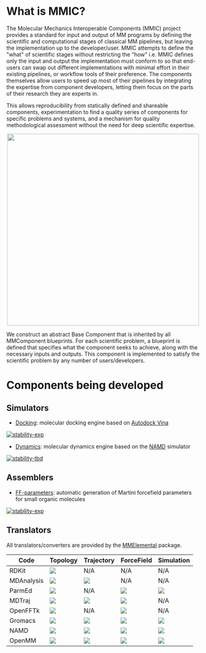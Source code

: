 # What is MMIC?
The Molecular Mechanics Interoperable Components (MMIC) project provides a standard for input and output of MM programs by defining the scientific and computational stages of classical MM pipelines, but leaving the implementation up to the developer/user. MMIC attempts to define the "what" of scientific stages without restricting the "how" i.e. MMIC defines only the input and output the implementation must conform to so that end-users can swap out different implementations with minimal effort in their existing pipelines, or workflow tools of their preference. The components themselves allow users to speed up most of their pipelines by integrating the expertise from component developers, letting them focus on the parts of their research they are experts in.

This allows reproducibility from statically defined and shareable components, experimentation to find a quality series of components for specific problems and systems, and a mechanism for quality methodological assessment without the need for deep scientific expertise.

<p align="center">
    <img src="https://github.com/MolSSI/MMIC/raw/master/mmic/data/imgs/mm_component_hierarchy.png" width="500">
</p>

We construct an abstract Base Component that is inherited by all MMComponent blueprints. For each scientific problem, a blueprint is defined that specifies what the component seeks to achieve, along with the necessary inputs and outputs. This component is implemented to satisfy the scientific problem by any number of users/developers.

# Components being developed

## Simulators
- [Docking](https://github.com/MolSSI/mmic_docking): molecular docking engine based on [Autodock Vina](http://vina.scripps.edu)

[![stability-exp](https://img.shields.io/badge/status-exp-orange.svg?style=for-the-badge)](https://github.com/emersion/stability-badges#experimental)

- [Dynamics](https://github.com/MolSSI/mmic_dynamics): molecular dynamics engine based on the [NAMD](https://www.ks.uiuc.edu/Research/namd) simulator

[![stability-tbd](https://img.shields.io/badge/status-tbd-red.svg?style=for-the-badge)](https://github.com/emersion/stability-badges#experimental)

## Assemblers
- [FF-parameters](https://github.com/MolSSI/mmic_param): automatic generation of Martini forcefield parameters for small organic molecules

[![stability-exp](https://img.shields.io/badge/status-tbd-red.svg?style=for-the-badge)](https://github.com/emersion/stability-badges#experimental)

## Translators
All translators/converters are provided by the [MMElemental](https://github.com/MolSSI/MMElemental) package.

| Code       | Topology | Trajectory | ForceField | Simulation | 
|------------|----------|------------|------------|------------|
| RDKit      	|<img src="https://img.shields.io/badge/EXP%20-%2314354C.svg?&style=flat&logo=python&logoColor=white"/>| N/A | N/A | N/A |
| MDAnalysis 	|<img src="https://img.shields.io/badge/EXP%20-%2314354C.svg?&style=flat&logo=python&logoColor=white"/>|<img src="https://img.shields.io/badge/EXP%20-%2314354C.svg?&style=flat&logo=python&logoColor=white"/>| N/A | N/A |
| ParmEd  	    |<img src="https://img.shields.io/badge/EXP%20-%2314354C.svg?&style=flat&logo=python&logoColor=white"/>| N/A |<img src="https://img.shields.io/badge/EXP%20-%2314354C.svg?&style=flat&logo=python&logoColor=white"/>|<img src="https://img.shields.io/badge/EXP%20-%2314354C.svg?&style=flat&logo=python&logoColor=white"/>|
| MDTraj        |<img src="https://img.shields.io/badge/TBD%20-%2314354C.svg?&style=flat&logo=python&logoColor=white"/>|<img src="https://img.shields.io/badge/TBD%20-%2314354C.svg?&style=flat&logo=python&logoColor=white"/>|<img src="https://img.shields.io/badge/EXP%20-%2314354C.svg?&style=flat&logo=python&logoColor=white"/>| N/A |
| OpenFFTk      |<img src="https://img.shields.io/badge/TBD%20-%2314354C.svg?&style=flat&logo=python&logoColor=white"/>| N/A | <img src="https://img.shields.io/badge/TBD%20-%2314354C.svg?&style=flat&logo=python&logoColor=white"/>| N/A |
| Gromacs       |<img src="https://img.shields.io/badge/TBD%20-%2314354C.svg?&style=flat&logo=python&logoColor=white"/>|<img src="https://img.shields.io/badge/TBD%20-%2314354C.svg?&style=flat&logo=python&logoColor=white"/>|<img src="https://img.shields.io/badge/TBD%20-%2314354C.svg?&style=flat&logo=python&logoColor=white"/>|<img src="https://img.shields.io/badge/TBD%20-%2314354C.svg?&style=flat&logo=python&logoColor=white"/>| 
| NAMD          |<img src="https://img.shields.io/badge/TBD%20-%2314354C.svg?&style=flat&logo=python&logoColor=white"/>|<img src="https://img.shields.io/badge/TBD%20-%2314354C.svg?&style=flat&logo=python&logoColor=white"/>|<img src="https://img.shields.io/badge/TBD%20-%2314354C.svg?&style=flat&logo=python&logoColor=white"/>|<img src="https://img.shields.io/badge/EXP%20-%2314354C.svg?&style=flat&logo=python&logoColor=white"/>| 
| OpenMM        |<img src="https://img.shields.io/badge/TBD%20-%2314354C.svg?&style=flat&logo=python&logoColor=white"/>|<img src="https://img.shields.io/badge/TBD%20-%2314354C.svg?&style=flat&logo=python&logoColor=white"/>|<img src="https://img.shields.io/badge/TBD%20-%2314354C.svg?&style=flat&logo=python&logoColor=white"/>|<img src="https://img.shields.io/badge/TBD%20-%2314354C.svg?&style=flat&logo=python&logoColor=white"/>| 

